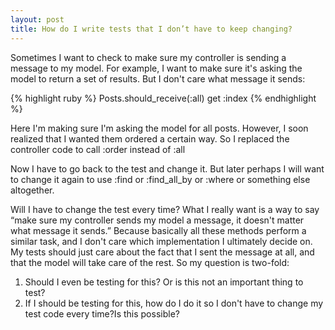 ```yaml
---
layout: post
title: How do I write tests that I don’t have to keep changing?
---
```


Sometimes I want to check to make sure my controller is sending a message to my model. For example, I want to make sure it's asking the model to return a set of results. But I don't care what message it sends:

{% highlight ruby %}
  Posts.should_receive(:all)
  get :index
{% endhighlight %}

Here I'm making sure I'm asking the model for all posts. However, I soon realized that I wanted them ordered a certain way. So I replaced the controller code to call :order instead of :all

Now I have to go back to the test and change it. But later perhaps I will want to change it again to use :find or :find_all_by or :where or something else altogether.

Will I have to change the test every time? What I really want is a way to say “make sure my controller sends my model a message, it doesn't matter what message it sends.” Because basically all these methods perform a similar task, and I don't care which implementation I ultimately decide on. My tests should just care about the fact that I sent the message at all, and that the model will take care of the rest. So my question is two-fold:
<ol>
	<li>Should I even be testing for this? Or is this not an important thing to test?</li>
	<li>If I should be testing for this, how do I do it so I don't have to change my test code every time?Is this possible?</li>
</ol>